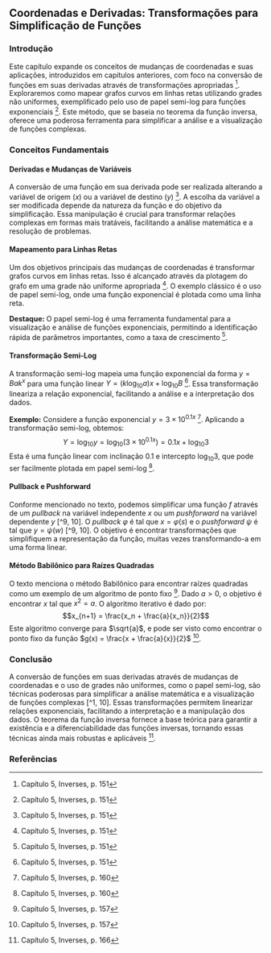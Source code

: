 ## Coordenadas e Derivadas: Transformações para Simplificação de Funções

### Introdução
Este capítulo expande os conceitos de mudanças de coordenadas e suas aplicações, introduzidos em capítulos anteriores, com foco na conversão de funções em suas derivadas através de transformações apropriadas [^1]. Exploraremos como mapear grafos curvos em linhas retas utilizando grades não uniformes, exemplificado pelo uso de papel semi-log para funções exponenciais [^1]. Este método, que se baseia no teorema da função inversa, oferece uma poderosa ferramenta para simplificar a análise e a visualização de funções complexas.

### Conceitos Fundamentais

#### Derivadas e Mudanças de Variáveis
A conversão de uma função em sua derivada pode ser realizada alterando a variável de origem ($x$) ou a variável de destino ($y$) [^1]. A escolha da variável a ser modificada depende da natureza da função e do objetivo da simplificação. Essa manipulação é crucial para transformar relações complexas em formas mais tratáveis, facilitando a análise matemática e a resolução de problemas.

#### Mapeamento para Linhas Retas
Um dos objetivos principais das mudanças de coordenadas é transformar grafos curvos em linhas retas. Isso é alcançado através da plotagem do grafo em uma grade não uniforme apropriada [^1]. O exemplo clássico é o uso de papel semi-log, onde uma função exponencial é plotada como uma linha reta.

**Destaque:** O papel semi-log é uma ferramenta fundamental para a visualização e análise de funções exponenciais, permitindo a identificação rápida de parâmetros importantes, como a taxa de crescimento [^1].

#### Transformação Semi-Log
A transformação semi-log mapeia uma função exponencial da forma $y = Bak^x$ para uma função linear $Y = (k\log_{10}a) x + \log_{10} B$ [^1]. Essa transformação lineariza a relação exponencial, facilitando a análise e a interpretação dos dados.

**Exemplo:** Considere a função exponencial $y = 3 \times 10^{0.1x}$ [^10]. Aplicando a transformação semi-log, obtemos:
$$Y = \log_{10}y = \log_{10}(3 \times 10^{0.1x}) = 0.1x + \log_{10}3$$
Esta é uma função linear com inclinação $0.1$ e intercepto $\log_{10}3$, que pode ser facilmente plotada em papel semi-log [^10].

#### Pullback e Pushforward
Conforme mencionado no texto, podemos simplificar uma função $f$ através de um *pullback* na variável independente $x$ ou um *pushforward* na variável dependente $y$ [^9, 10]. O *pullback* $\varphi$ é tal que $x = \varphi(s)$ e o *pushforward* $\psi$ é tal que $y = \psi(w)$ [^9, 10].  O objetivo é encontrar transformações que simplifiquem a representação da função, muitas vezes transformando-a em uma forma linear.

#### Método Babilônico para Raízes Quadradas

O texto menciona o método Babilônico para encontrar raízes quadradas como um exemplo de um algoritmo de ponto fixo [^7]. Dado $a > 0$, o objetivo é encontrar $x$ tal que $x^2 = a$. O algoritmo iterativo é dado por:
$$x_{n+1} = \frac{x_n + \frac{a}{x_n}}{2}$$
Este algoritmo converge para $\sqrt{a}$, e pode ser visto como encontrar o ponto fixo da função $g(x) = \frac{x + \frac{a}{x}}{2}$ [^7].

### Conclusão

A conversão de funções em suas derivadas através de mudanças de coordenadas e o uso de grades não uniformes, como o papel semi-log, são técnicas poderosas para simplificar a análise matemática e a visualização de funções complexas [^1, 10]. Essas transformações permitem linearizar relações exponenciais, facilitando a interpretação e a manipulação dos dados. O teorema da função inversa fornece a base teórica para garantir a existência e a diferenciabilidade das funções inversas, tornando essas técnicas ainda mais robustas e aplicáveis [^16].

### Referências
[^1]: Capítulo 5, Inverses, p. 151
[^7]: Capítulo 5, Inverses, p. 157
[^9]: Capítulo 5, Inverses, p. 159
[^10]: Capítulo 5, Inverses, p. 160
[^16]: Capítulo 5, Inverses, p. 166
<!-- END -->